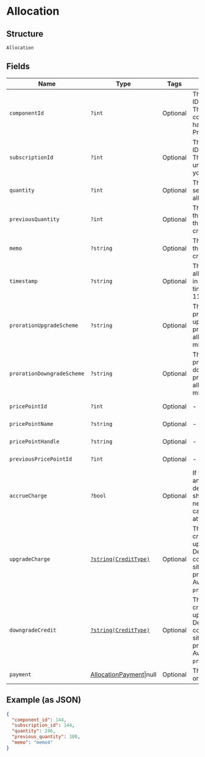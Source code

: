 
# Allocation

## Structure

`Allocation`

## Fields

| Name | Type | Tags | Description | Getter | Setter |
|  --- | --- | --- | --- | --- | --- |
| `componentId` | `?int` | Optional | The integer component ID for the allocation. This references a component that you have created in your Product setup | getComponentId(): ?int | setComponentId(?int componentId): void |
| `subscriptionId` | `?int` | Optional | The integer subscription ID for the allocation. This references a unique subscription in your Site | getSubscriptionId(): ?int | setSubscriptionId(?int subscriptionId): void |
| `quantity` | `?int` | Optional | The allocated quantity set in to effect by the allocation | getQuantity(): ?int | setQuantity(?int quantity): void |
| `previousQuantity` | `?int` | Optional | The allocated quantity that was in effect before this allocation was created | getPreviousQuantity(): ?int | setPreviousQuantity(?int previousQuantity): void |
| `memo` | `?string` | Optional | The memo passed when the allocation was created | getMemo(): ?string | setMemo(?string memo): void |
| `timestamp` | `?string` | Optional | The time that the allocation was recorded, in  format and UTC timezone, i.e. 2012-11-20T22:00:37Z | getTimestamp(): ?string | setTimestamp(?string timestamp): void |
| `prorationUpgradeScheme` | `?string` | Optional | The scheme used if the proration was an upgrade. This is only present when the allocation was created mid-period. | getProrationUpgradeScheme(): ?string | setProrationUpgradeScheme(?string prorationUpgradeScheme): void |
| `prorationDowngradeScheme` | `?string` | Optional | The scheme used if the proration was a downgrade. This is only present when the allocation was created mid-period. | getProrationDowngradeScheme(): ?string | setProrationDowngradeScheme(?string prorationDowngradeScheme): void |
| `pricePointId` | `?int` | Optional | - | getPricePointId(): ?int | setPricePointId(?int pricePointId): void |
| `pricePointName` | `?string` | Optional | - | getPricePointName(): ?string | setPricePointName(?string pricePointName): void |
| `pricePointHandle` | `?string` | Optional | - | getPricePointHandle(): ?string | setPricePointHandle(?string pricePointHandle): void |
| `previousPricePointId` | `?int` | Optional | - | getPreviousPricePointId(): ?int | setPreviousPricePointId(?int previousPricePointId): void |
| `accrueCharge` | `?bool` | Optional | If the change in cost is an upgrade, this determines if the charge should accrue to the next renewal or if capture should be attempted immediately. | getAccrueCharge(): ?bool | setAccrueCharge(?bool accrueCharge): void |
| `upgradeCharge` | [`?string(CreditType)`](../../doc/models/credit-type.md) | Optional | The type of credit to be created when upgrading/downgrading. Defaults to the component and then site setting if one is not provided.<br>Available values: `full`, `prorated`, `none`. | getUpgradeCharge(): ?string | setUpgradeCharge(?string upgradeCharge): void |
| `downgradeCredit` | [`?string(CreditType)`](../../doc/models/credit-type.md) | Optional | The type of credit to be created when upgrading/downgrading. Defaults to the component and then site setting if one is not provided.<br>Available values: `full`, `prorated`, `none`. | getDowngradeCredit(): ?string | setDowngradeCredit(?string downgradeCredit): void |
| `payment` | [AllocationPayment](../../doc/models/allocation-payment.md)\|null | Optional | This is a container for one-of cases. | getPayment(): ?AllocationPayment | setPayment(?AllocationPayment payment): void |

## Example (as JSON)

```json
{
  "component_id": 144,
  "subscription_id": 144,
  "quantity": 246,
  "previous_quantity": 180,
  "memo": "memo4"
}
```

